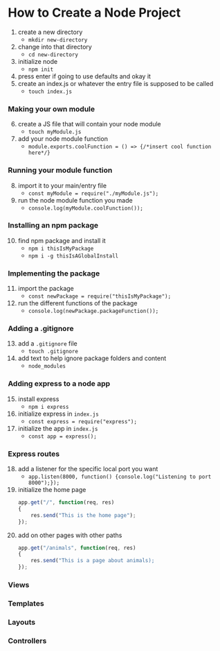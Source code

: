 # How to Create a Node Project

1. create a new directory
    - ```mkdir new-directory```
2. change into that directory
    - ```cd new-directory```
3. initialize node
    - ```npm init```
4. press enter if going to use defaults and okay it
5. create an index.js or whatever the entry file is supposed to be called
    - ```touch index.js```

### Making your own module
6. create a JS file that will contain your node module
    - ```touch myModule.js```
7. add your node module function
    - ```module.exports.coolFunction = () => {/*insert cool function here*/}```

### Running your module function
8. import it to your main/entry file
    - ```const myModule = require("./myModule.js");```
9. run the node module function you made
    - ```console.log(myModule.coolFunction());```

### Installing an npm package
10. find npm package and install it
    - ```npm i thisIsMyPackage```
    - ```npm i -g thisIsAGlobalInstall```

### Implementing the package
11. import the package
    - ```const newPackage = require("thisIsMyPackage");```
12. run the different functions of the package
    - ```console.log(newPackage.packageFunction());```

### Adding a .gitignore
13. add a ```.gitignore``` file
    - ```touch .gitignore```
14. add text to help ignore package folders and content
    - ```node_modules```

### Adding express to a node app
15. install express
    - ```npm i express```
16. initialize express in ```index.js```
    - ```const express = require("express");```
17. initialize the app in ```index.js```
    - ```const app = express();```

### Express routes
18. add a listener for the specific local port you want
    - ```app.listen(8000, function() {console.log("Listening to port 8000");});```
19. initialize the home page
    ```javascript
    app.get("/", function(req, res)
    {
        res.send("This is the home page");
    });
    ```
20. add on other pages with other paths
    ```javascript
    app.get("/animals", function(req, res)
    {
        res.send("This is a page about animals);
    });
    ```

### Views


### Templates


### Layouts


### Controllers


